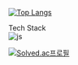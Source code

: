 [![Top Langs](https://github-readme-stats.vercel.app/api/top-langs/?username=novvvv)](https://github.com/anuraghazra/github-readme-stats)<br>

Tech Stack<br>
![js](https://img.shields.io/badge/https://img.shields.io/badge/Java-ED8B00?style=for-the-badge&logo=openjdk&logoColor=white)

[![Solved.ac프로필](http://mazassumnida.wtf/api/mini/generate_badge?boj=nov2pro)](https://solved.ac/nov2pro)
